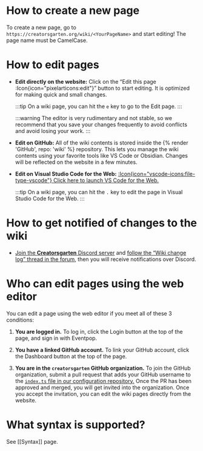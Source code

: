 # How to create a new page

To create a new page, go to `https://creatorsgarten.org/wiki/<YourPageName>` and start editing! The page name must be CamelCase.

# How to edit pages

- **Edit directly on the website:** Click on the “Edit this page :Icon{icon="pixelarticons:edit"}” button to start editing. It is optimized for making quick and small changes.

  :::tip
  On a wiki page, you can hit the `e` key to go to the Edit page.
  :::

  :::warning
  The editor is very rudimentary and not stable, so we recommend that you save your changes frequently to avoid conflicts and avoid losing your work.
  :::

- **Edit on GitHub:** All of the wiki contents is stored inside the {% render 'GitHub', repo: 'wiki' %} repository. This lets you manage the wiki contents using your favorite tools like VS Code or Obsidian. Changes will be reflected on the website in a few minutes.

- **Edit on Visual Studio Code for the Web:** [:Icon{icon="vscode-icons:file-type-vscode"} Click here to launch VS Code for the Web.](https://vscode.dev/github/creatorsgarten/wiki)

  :::tip
  On a wiki page, you can hit the `.` key to edit the page in Visual Studio Code for the Web.
  :::

# How to get notified of changes to the wiki

- [Join the **Creatorsgarten** Discord server](https://grtn.org/dc) and [follow the “Wiki change log” thread in the forum](https://discord.com/channels/931905227848818769/1132692201688793122), then you will receive notifications over Discord.

# Who can edit pages using the web editor

You can edit a page using the web editor if you meet all of these 3 conditions:

1. **You are logged in.** To log in, click the Login button at the top of the page, and sign in with Eventpop.

2. **You have a linked GitHub account.** To link your GitHub account, click the Dashboard button at the top of the page.

3. **You are in the `creatorsgarten` GitHub organization.** To join the GitHub organization, submit a pull request that adds your GitHub username to the [`index.ts` file in our configuration repository.](https://github.com/creatorsgarten/configuration/blob/main/index.ts) Once the PR has been approved and merged, you will get invited into the organization. Once you accept the invitation, you can edit the wiki pages directly from the website.

# What syntax is supported?

See [[Syntax]] page.